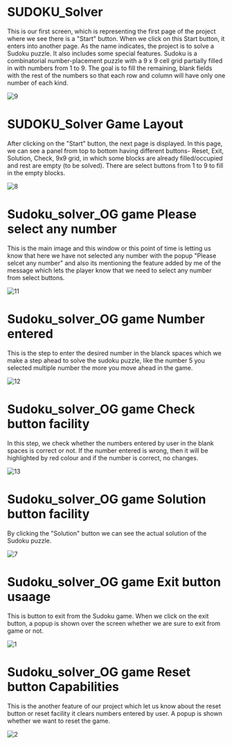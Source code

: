 # SUDOKU_Solver
This is our first screen, which is representing the first page of the project where we see there is a "Start" button. When we click on this Start button, it enters into another page.
As the name indicates, the project is to solve a Sudoku puzzle. It also includes some special features. 
Sudoku is a combinatorial number-placement puzzle with a 9 x 9 cell grid partially filled in with numbers from 1 to 9. The goal is to fill the remaining, blank fields with the rest of the numbers so that each row and column will have only one number of each kind.

![9](https://github.com/lal15aditi/SUDOKU_Solver/assets/139861603/a076810e-db5a-4c9b-9cde-32109272a3d1)

# SUDOKU_Solver Game Layout
After clicking on the "Start" button, the next page is displayed. In this page, we can see a panel from top to bottom having different buttons- Reset, Exit, Solution, Check, 9x9 grid, in which some blocks are already filled/occupied and rest are empty (to be solved). There are select buttons from 1 to 9 to fill in the empty blocks.

![8](https://github.com/lal15aditi/SUDOKU_Solver/assets/139861603/8cb50eed-cdf8-4657-9da2-1a299178500f)

# Sudoku_solver_OG game Please select any number 
This is the main image and this window or this point of time is letting us know that here we have not selected any number with the popup "Please selcet any number" and also its mentioning the feature added by me of the message which lets the player know that we need to select any number from select buttons.

![11](https://github.com/lal15aditi/SUDOKU_Solver/assets/139861603/9b4f1a05-7d11-4208-8f71-05f862d59e50)

# Sudoku_solver_OG game Number entered 
This is the step to enter the desired number in the blanck spaces which we make a step ahead to solve the sudoku puzzle, like the number 5 you selected multiple number the more you move ahead in the game.

![12](https://github.com/lal15aditi/SUDOKU_Solver/assets/139861603/272c8fb1-c961-4221-85de-3af3a793e14f)

# Sudoku_solver_OG game Check button facility 
In this step, we check whether the numbers entered by user in the blank spaces is correct or not. If the number entered is wrong, then it will be highlighted by red colour and if the number is correct, no changes. 

![13](https://github.com/lal15aditi/SUDOKU_Solver/assets/139861603/c11ea2c2-f002-41e7-82e3-229ec8b945aa)

# Sudoku_solver_OG game  Solution button facility 
By clicking the "Solution" button we can see the actual solution of the Sudoku puzzle.

![7](https://github.com/lal15aditi/SUDOKU_Solver/assets/139861603/86849ab6-15dc-4958-bb5e-57e7fea0c0b9)

# Sudoku_solver_OG game Exit button usaage
This is button to exit from the Sudoku game. When we click on the exit button, a popup is shown over the screen whether we are sure to exit from game or not.

![1](https://github.com/lal15aditi/SUDOKU_Solver/assets/139861603/220fb63c-6de6-4230-a89c-1175649f43f8)

# Sudoku_solver_OG game  Reset button Capabilities 
This is the another feature of our project which let us know about the reset button or reset facility it clears numbers entered by user.
A popup is shown whether we want to reset the game.

![2](https://github.com/lal15aditi/SUDOKU_Solver/assets/139861603/d8acf6ec-2556-4d67-820a-2ec527887c6a)

